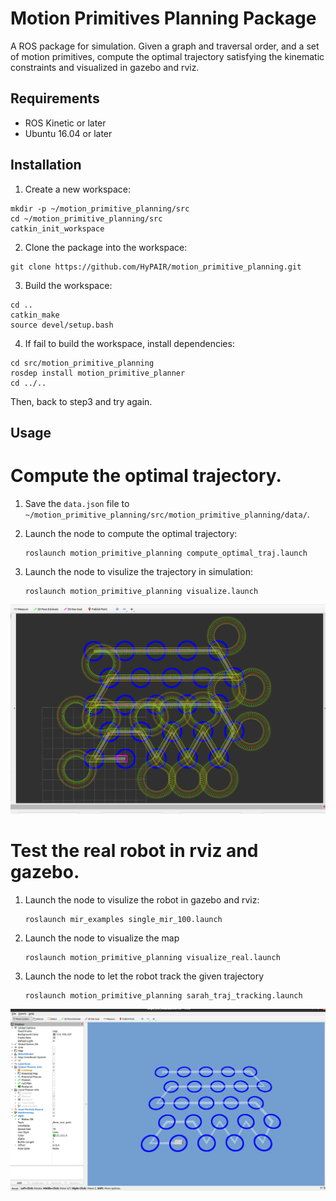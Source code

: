 # Motion Primitives Planning Package
A ROS package for simulation. Given a graph and traversal order, and a set of motion primitives, compute the optimal trajectory satisfying the kinematic constraints and visualized in gazebo and rviz.

## Requirements

 - ROS Kinetic or later
 - Ubuntu 16.04 or later

## Installation

1. Create a new workspace:

```shell
mkdir -p ~/motion_primitive_planning/src
cd ~/motion_primitive_planning/src
catkin_init_workspace
```

2. Clone the package into the workspace:

```shell
git clone https://github.com/HyPAIR/motion_primitive_planning.git
```

3. Build the workspace:
```shell
cd ..
catkin_make
source devel/setup.bash
```

4. If fail to build the workspace, install dependencies:

```shell
cd src/motion_primitive_planning
rosdep install motion_primitive_planner
cd ../..
```
Then, back to step3 and try again.

## Usage
# Compute the optimal trajectory.
1. Save the ```data.json``` file to ```~/motion_primitive_planning/src/motion_primitive_planning/data/```.

2. Launch the node to compute the optimal trajectory:

    ```shell
    roslaunch motion_primitive_planning compute_optimal_traj.launch
    ```
3. Launch the node to visulize the trajectory in simulation:

    ```shell
   roslaunch motion_primitive_planning visualize.launch
    ```
    
![kf_trajectory](https://github.com/HyPAIR/motion_primitive_planning/blob/main/figure/kf_trajectory.png)

# Test the real robot in rviz and gazebo.
1. Launch the node to visulize the robot in gazebo and rviz:

    ```shell
   roslaunch mir_examples single_mir_100.launch 
    ```
    
2. Launch the node to visualize the map

    ```shell
   roslaunch motion_primitive_planning visualize_real.launch 
    ```
    
3. Launch the node to let the robot track the given trajectory

    ```shell
   roslaunch motion_primitive_planning sarah_traj_tracking.launch 
    ```
![real_robot_sim](https://github.com/HyPAIR/motion_primitive_planning/blob/main/figure/real_robot_sim.png)
